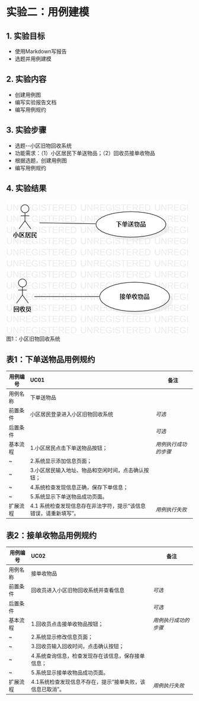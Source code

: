 # 实验二：用例建模


## 1. 实验目标

- 使用Markdown写报告
- 选题并用例建模

## 2. 实验内容

- 创建用例图
- 编写实验报告文档
- 编写用例规约
## 3. 实验步骤

- 选题--小区旧物回收系统
- 功能需求：（1）小区居民下单送物品；（2）回收员接单收物品
- 根据选题，创建用例图
- 编写用例规约


## 4. 实验结果

![用例图](./lab2-UseCaseDiagram1.jpg)
图1：小区旧物回收系统

 
 
## 表1：下单送物品用例规约  

用例编号  | UC01 | 备注  
-|:-|-  
用例名称  | 下单送物品  |   
前置条件  |  小区居民登录进入小区旧物回收系统   | *可选*   
后置条件  |      | *可选*   
基本流程  | 1.小区居民点击下单送物品按钮；  |*用例执行成功的步骤*    
~| 2.系统显示添加信息页面；  |   
~| 3.小区居民输入地址、物品和空闲时间，点击确认按钮；  |   
~| 4.系统检查发现信息正确，保存下单信息； |  
~| 5.系统显示下单送物品成功页面。 |   
扩展流程  | 4.1 系统检查发现信息存在非法字符，提示“该信息错误，请重新填写”。 |*用例执行失败* 



## 表2：接单收物品用例规约  

用例编号  | UC02 | 备注  
-|:-|-  
用例名称  | 接单收物品  |   
前置条件  |   回收员进入小区旧物回收系统并查看信息   | *可选*   
后置条件  |      | *可选*   
基本流程  | 1.回收员点击接单收物品按钮；  |*用例执行成功的步骤*  
~| 2.系统显示修改信息页面；  |  
~| 3.回收员输入回收时间，点击确认按钮；  |  
~| 4.系统查询信息，检查发现存在该信息，保存接单信息；   | 
~| 5.系统显示接单收物品成功页面。   |   
扩展流程  | 4.1系统检查发现信息不存在，提示“接单失败，该信息已取消”。  |*用例执行失败* 

